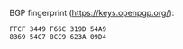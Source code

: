 BGP fingerprint (https://keys.openpgp.org/):
```
FFCF 3449 F66C 319D 54A9
8369 54C7 8CC9 623A 09D4
```


